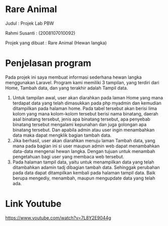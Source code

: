 # Rare Animal
Judul              : Projek Lab PBW
                      
Rahmi Susanti      :  (2008107010092)  
		    
Projek yang dibuat : Rare Animal (Hewan langka) 

# Penjelasan program 

Pada projek ini saya membuat informasi sederhana hewan langka menggunakan Laravel. Program kami memiliki 3 tampilan, yang terdiri dari Home, Tambah data, dan yang terakhir adalah Tampil data. 

1. Untuk tampilan awal, user akan diarahkan pada laman Home yang mana terdapat data yang telah dimasukkan pada php myadmin dan kemudian ditampilkan pada halaman home. Pada tabel tersebut akan berisi lima kolom yang mana kolom-kolom tersebut berisi nama binatang, daerah asal binatang tersebut, jenis apa binatang tersebut, apa penyebab binatang tersebut mengalami kepunahan dan juga golongan apa binatang tersebut. Dan apabila admin atau user ingin menambahkan data maka dapat mengklik bagian tambah data.
2. Jika berhasil, user akan diarahkan menuju laman Tambah data, yang mana pada bagian ini si user maupun admin web dapat menambahkan data-data mengenai hewan langka. Dengan tujuan untuk menambah pengetahuan bagi user yang membaca web tersebut.
3. Pada halaman tampil data, yaitu untuk menampilkan data yang telah ditambahkan adamin tadj dibagian tambah data. Sehinggak perubahan pada data dapat ditampilkan kembali pada halaman tampil data. Baik berupa mengediy, menambah, maupun mengupdate data yang telah ada.

# Link Youtube
https://www.youtube.com/watch?v=7L8Y2E9044g
